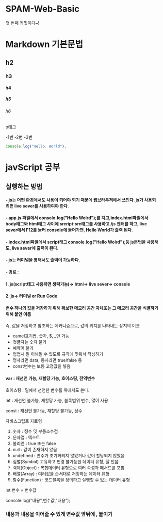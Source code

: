 # SPAM-Web-Basic

첫 번째 커밋이다~!

# Markdown 기본문법

## h2

### h3

#### h4

##### h5

###### h6

p태그

-1번
-2번
-3번

```javascript
console.log("Hello, World");
```

# javScript 공부

## 실행하는 방법

#### - js는 어떤 환경에서도 사용이 되어야 되기 때문에 웹브라우저에서 쓰인다. js가 사용되려면 live sever를 사용하여야 한다.

#### - app.js 파일에서 console.log("Hello Wolrd");를 치고,index.html파일에서 body태그와 html태그 사이에 srcript:src태그를 사용하고 /js 엔터를 하고, live sever에서 F12를 눌러 console에 들어가면, Hello World가 출력 된다.

#### - index.html파일에서 script태그 console.log("Hello Wolrd");등 js문법을 사용해도, live sever에 출력이 된다.

#### - js는 터미널을 통해서도 출력이 가능하다.

#### - 경로 :

#### 1. js(script태그 사용하면 생략가능)-> html-> live sever-> console

#### 2. js-> 터미널 or Run Code

#### 변수 하나의 값을 저장하기 위해 확보한 메모리 공간 자체또는 그 메모리 공간을 식별하기 위해 붙인 이름

즉, 값을 저장하고 참조하는 메커니즘으로, 값의 위치를 나타내는 장치의 이름

- camel표기법, 숫자, $, \_만 가능
- 첫글자는 숫자 불가
- 예약어 불가
- 협업시 잘 이해될 수 있도록 규칙에 맞춰서 작성하기
- 명사라면 data, 동사라면 true/false 등
- const변수는 보통 고정값을 넣음

#### var : 재선언 가능, 재할당 가능, 호이스팅, 전역변수

호이스팅 : 밑에서 선언한 변수를 위에서도 쓴다.

let : 재선언 불가능, 재할당 가능, 블록범위 변수, 많이 사용

const : 재선언 불가능, 재할당 불가능, 상수

자바스크립트 자료형

1. 숫자 : 정수 및 부동소수점
2. 문자열 : 텍스트
3. 불리언 : true 또는 false
4. null : 값이 존재하지 않음
5. undefined : 변수가 초기화되지 않았거나 값이 할당되지 않았음
6. 심벌(Symbol) 고유하고 변경 불가능한 데이터 유형, 잘 안씀
7. 객체(Object) : 복합데이터 유형으로 여러 속성과 메서드를 포함
8. 배열(Array) : 여러값을 순서대로 저장하는 데이터 유형
9. 함수(Function) : 코드블록을 정의하고 실행할 수 있는 데이터 유형

let 변수 = 변수값

console.log("내용",변수값,"내용");

### **내용과 내용을 이어줄 수 있게 변수값 앞뒤에 , 붙이기**
